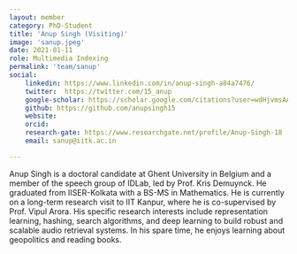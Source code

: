 ```yaml
---
layout: member
category: PhD-Student
title: 'Anup Singh (Visiting)'
image: 'sanup.jpeg'
date: 2021-01-11
role: Multimedia Indexing
permalink: 'team/sanup'
social:
    linkedin: https://www.linkedin.com/in/anup-singh-a84a7476/
    twitter:  https://twitter.com/15_anup
    google-scholar: https://scholar.google.com/citations?user=wdHjvmsAAAAJ&hl=en
    github: https://github.com/anupsingh15
    website:
    orcid: 
    research-gate: https://www.researchgate.net/profile/Anup-Singh-18
    email: sanup@iitk.ac.in

---
```


Anup Singh is a doctoral candidate at Ghent University in Belgium and a member of the speech group of IDLab, led by Prof. Kris Demuynck. He graduated from IISER-Kolkata with a BS-MS in Mathematics. He is currently on a long-term research visit to IIT Kanpur, where he is co-supervised by Prof. Vipul Arora. His specific research interests include representation learning, hashing, search algorithms, and deep learning to build robust and scalable audio retrieval systems. In his spare time, he enjoys learning about geopolitics and reading books.
